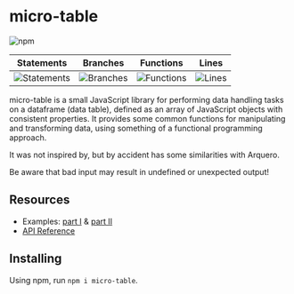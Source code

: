 # micro-table 

![npm](https://img.shields.io/npm/v/micro-table)

| Statements                  | Branches                | Functions                 | Lines             |
| --------------------------- | ----------------------- | ------------------------- | ----------------- |
| ![Statements](https://img.shields.io/badge/statements-99.01%25-brightgreen.svg?style=flat) | ![Branches](https://img.shields.io/badge/branches-92.3%25-brightgreen.svg?style=flat) | ![Functions](https://img.shields.io/badge/functions-98.24%25-brightgreen.svg?style=flat) | ![Lines](https://img.shields.io/badge/lines-98.89%25-brightgreen.svg?style=flat) |

micro-table is a small JavaScript library for performing data handling tasks on a dataframe (data table), defined as an array of JavaScript objects with consistent properties. It provides some common functions for manipulating and transforming data, using something of a functional programming approach.

It was not inspired by, but by accident has some similarities with Arquero.

Be aware that bad input may result in undefined or unexpected output!

## Resources
* Examples: [part I](https://observablehq.com/@stuwilmur/first-steps-with-micro-table) & [part II](https://observablehq.com/@stuwilmur/micro-table-user-guide-part-ii)
* [API Reference](https://github.com/stuwilmur/micro-table/blob/main/API.md)

## Installing
Using npm, run `npm i micro-table`.

